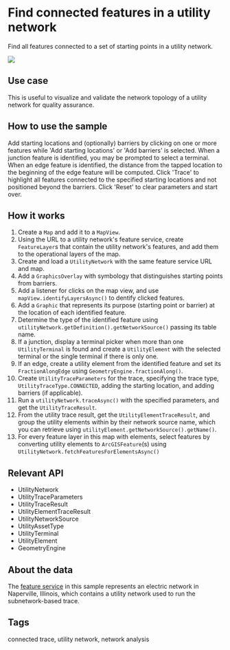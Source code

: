 # Find connected features in a utility network

Find all features connected to a set of starting points in a utility network.

![](ConnectedTrace.png)

## Use case

This is useful to visualize and validate the network topology of a utility network for quality assurance. 

## How to use the sample

Add starting locations and (optionally) barriers by clicking on one or more features while 'Add starting locations' or 'Add barriers' is selected. When a junction feature is identified, you may be prompted to select a terminal. When an edge feature is identified, the distance from the tapped location to the beginning of the edge feature will be computed. Click 'Trace' to highlight all features connected to the specified starting locations and not positioned beyond the barriers. Click 'Reset' to clear parameters and start over.

## How it works

1. Create a `Map` and add it to a `MapView`.
2. Using the URL to a utility network's feature service, create `FeatureLayer`s that contain the utility network's features, and add them to the operational layers of the map.
3. Create and load a `UtilityNetwork` with the same feature service URL and map.
4. Add a `GraphicsOverlay` with symbology that distinguishes starting points from barriers.
5. Add a listener for clicks on the map view, and use `mapView.identifyLayersAsync()` to dentify clicked features.
6. Add a `Graphic` that represents its purpose (starting point or barrier) at the location of each identified feature.
7. Determine the type of the identified feature using `utilityNetwork.getDefinition().getNetworkSource()` passing its table name.
8. If a junction, display a terminal picker when more than one `UtilityTerminal` is found and create a `UtilityElement` with the selected terminal or the single terminal if there is only one.
9. If an edge, create a utility element from the identified feature and set its `FractionAlongEdge` using `GeometryEngine.fractionAlong()`.
10. Create `UtilityTraceParameters` for the trace, specifying the trace type, `UtilityTraceType.CONNECTED`, adding the starting location, and adding barriers (if applicable).
11. Run a `utilityNetwork.traceAsync()` with the specified parameters, and get the `UtilityTraceResult`.
12. From the utility trace result, get the `UtilityElementTraceResult`, and group the utility elements within by their network source name, which you can retrieve using `utilityElement.getNetworkSource().getName()`.
13. For every feature layer in this map with elements, select features by converting utility elements to `ArcGISFeature`(s) using `UtilityNetwork.fetchFeaturesForElementsAsync()`

## Relevant API

* UtilityNetwork
* UtilityTraceParameters
* UtilityTraceResult
* UtilityElementTraceResult
* UtilityNetworkSource
* UtilityAssetType
* UtilityTerminal
* UtilityElement
* GeometryEngine

## About the data

The [feature service](https://sampleserver7.arcgisonline.com/arcgis/rest/services/UtilityNetwork/NapervilleElectric/FeatureServer) in this sample represents an electric network in Naperville, Illinois, which contains a utility network used to run the subnetwork-based trace.

## Tags

connected trace, utility network, network analysis
